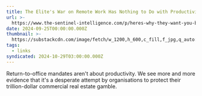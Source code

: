 ```yaml
---
title: The Elite's War on Remote Work Has Nothing to Do with Productivity
url: >-
  https://www.the-sentinel-intelligence.com/p/heres-why-they-want-you-back-at-the-office-so-bad
date: 2024-09-25T00:00:00.000Z
thumbnail: >-
  https://substackcdn.com/image/fetch/w_1200,h_600,c_fill,f_jpg,q_auto:good,fl_progressive:steep,g_auto/https%3A%2F%2Fsubstack-post-media.s3.amazonaws.com%2Fpublic%2Fimages%2F499d83c5-20bd-4d59-891f-3c8691ca7aeb_2000x1506.jpeg
tags:
  - links
syndicated: 2024-10-29T03:00:00.000Z
---
```


Return-to-office mandates aren't about productivity. We see more and more evidence that it's a desperate attempt by organisations to protect their trillion-dollar commercial real estate gamble.
